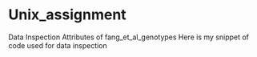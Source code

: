 # Unix_assignment
Data Inspection
Attributes of fang_et_al_genotypes
Here is my snippet of code used for data inspection
